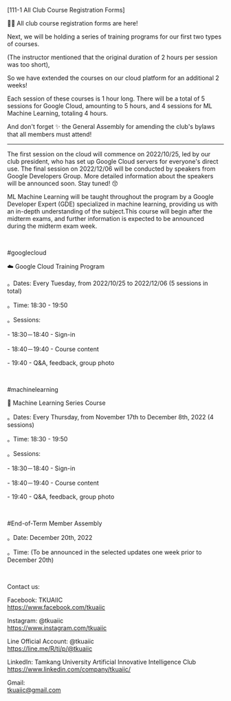 [111-1 All Club Course Registration Forms]

📣📣 All club course registration forms are here!

Next, we will be holding a series of training programs for our first two types of courses.

(The instructor mentioned that the original duration of 2 hours per session was too short),

So we have extended the courses on our cloud platform for an additional 2 weeks!

Each session of these courses is 1 hour long. There will be a total of 5 sessions for Google Cloud, amounting to 5 hours, and 4 sessions for ML Machine Learning, totaling 4 hours.

And don't forget ✨ the General Assembly for amending the club's bylaws that all members must attend!

----

The first session on the cloud will commence on 2022/10/25, led by our club president, who has set up Google Cloud servers for everyone's direct use. The final session on 2022/12/06 will be conducted by speakers from Google Developers Group. More detailed information about the speakers will be announced soon. Stay tuned! 😚

ML Machine Learning will be taught throughout the program by a Google Developer Expert (GDE) specialized in machine learning, providing us with an in-depth understanding of the subject.This course will begin after the midterm exams, and further information is expected to be announced during the midterm exam week.

&nbsp;

\#googlecloud

☁️ Google Cloud Training Program

。Dates: Every Tuesday, from 2022/10/25 to 2022/12/06 (5 sessions in total)

。Time: 18:30 - 19:50

。Sessions:

\- 18:30－18:40 - Sign-in

\- 18:40－19:40 - Course content

\- 19:40 - Q&A, feedback, group photo

&nbsp;

\#machinelearning

🤖️ Machine Learning Series Course

。Dates: Every Thursday, from November 17th to December 8th, 2022 (4 sessions)

。Time: 18:30 - 19:50

。Sessions:

\- 18:30－18:40 - Sign-in

\- 18:40－19:40 - Course content

\- 19:40 - Q&A, feedback, group photo

&nbsp;

#End-of-Term Member Assembly

。Date: December 20th, 2022

。Time: (To be announced in the selected updates one week prior to December 20th)

&nbsp;

Contact us:

Facebook: TKUAIIC <br />https://www.facebook.com/tkuaiic

Instagram: @tkuaiic <br />https://www.instagram.com/tkuaiic

Line Official Account: @tkuaiic <br />https://line.me/R/ti/p/@tkuaiic

LinkedIn: Tamkang University Artificial Innovative Intelligence Club <br />https://www.linkedin.com/company/tkuaiic/

Gmail: <br />tkuaiic@gmail.com
